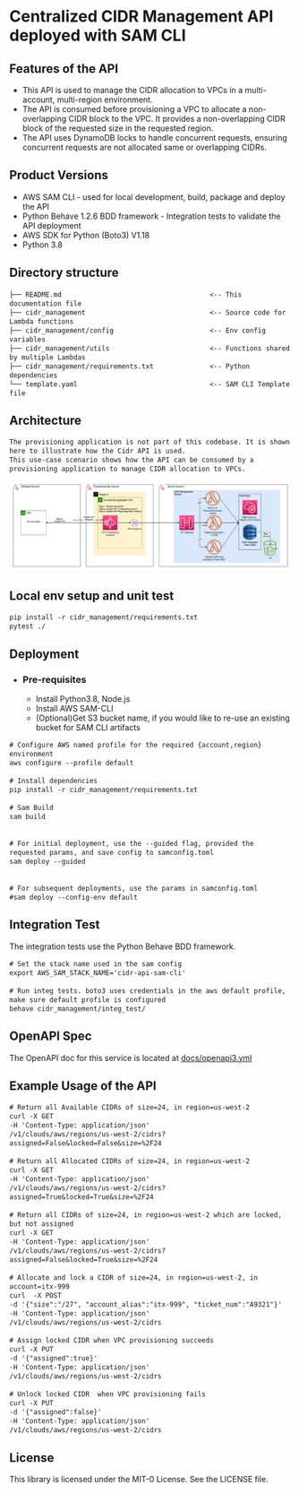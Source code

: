 
# Centralized CIDR Management API deployed with SAM CLI

## Features of the API 
* This API is used to manage the CIDR allocation to VPCs in a multi-account, multi-region environment. 
* The API is consumed before provisioning a VPC to allocate a non-overlapping CIDR block to the VPC. It provides a non-overlapping CIDR block of the requested size in the requested region. 
* The API uses DynamoDB locks to handle concurrent requests, ensuring concurrent requests are not allocated same or overlapping CIDRs.

## Product Versions
* AWS SAM CLI - used for local development, build, package and deploy the API 
* Python Behave 1.2.6 BDD framework - Integration tests to validate the API deployment
* AWS SDK for Python (Boto3) V1.18
* Python 3.8
    
## Directory structure
```
├── README.md                                     <-- This documentation file
├── cidr_management                               <-- Source code for Lambda functions
├── cidr_management/config                        <-- Env config variables
├── cidr_management/utils                         <-- Functions shared by multiple Lambdas
├── cidr_management/requirements.txt              <-- Python dependencies
└── template.yaml                                 <-- SAM CLI Template file
```

## Architecture
    The provisioning application is not part of this codebase. It is shown here to illustrate how the Cidr API is used. 
    This use-case scenario shows how the API can be consumed by a provisioning application to manage CIDR allocation to VPCs.

![Architecture](docs/cidr_arch2.png)

## Local env setup and unit test
```shell
pip install -r cidr_management/requirements.txt
pytest ./
```

## Deployment

* ### Pre-requisites
    * Install Python3.8, Node.js 
    * Install AWS SAM-CLI
    * (Optional)Get S3 bucket name, if you would like to re-use an existing bucket for SAM CLI artifacts
      <br>
    

```
# Configure AWS named profile for the required {account,region} environment
aws configure --profile default

# Install dependencies
pip install -r cidr_management/requirements.txt

# Sam Build
sam build

 
# For initial deployment, use the --guided flag, provided the requested params, and save config to samconfig.toml
sam deploy --guided


# For subsequent deployments, use the params in samconfig.toml
#sam deploy --config-env default
```

## Integration Test
The integration tests use the Python Behave BDD framework. 
```shell
# Set the stack name used in the sam config
export AWS_SAM_STACK_NAME='cidr-api-sam-cli'

# Run integ tests. boto3 uses credentials in the aws default profile, make sure default profile is configured 
behave cidr_management/integ_test/
```


## OpenAPI Spec

The OpenAPI doc for this service is located at [docs/openapi3.yml](docs/openapi3.yml)

## Example Usage of the API
```shell
# Return all Available CIDRs of size=24, in region=us-west-2
curl -X GET
-H 'Content-Type: application/json'
/v1/clouds/aws/regions/us-west-2/cidrs?assigned=False&locked=False&size=%2F24

# Return all Allocated CIDRs of size=24, in region=us-west-2
curl -X GET
-H 'Content-Type: application/json'
/v1/clouds/aws/regions/us-west-2/cidrs?assigned=True&locked=True&size=%2F24

# Return all CIDRs of size=24, in region=us-west-2 which are locked, but not assigned
curl -X GET
-H 'Content-Type: application/json'
/v1/clouds/aws/regions/us-west-2/cidrs?assigned=False&locked=True&size=%2F24

# Allocate and lock a CIDR of size=24, in region=us-west-2, in account=itx-999
curl  -X POST
-d '{"size":"/27", "account_alias":"itx-999", "ticket_num":"A9321"}'
-H 'Content-Type: application/json'
/v1/clouds/aws/regions/us-west-2/cidrs

# Assign locked CIDR when VPC provisioning succeeds
curl -X PUT  
-d '{"assigned":true}'
-H 'Content-Type: application/json'
/v1/clouds/aws/regions/us-west-2/cidrs

# Unlock locked CIDR  when VPC provisioning fails
curl -X PUT
-d '{"assigned":false}'
-H 'Content-Type: application/json'
/v1/clouds/aws/regions/us-west-2/cidrs
```

## License

This library is licensed under the MIT-0 License. See the LICENSE file.